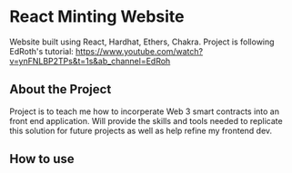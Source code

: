 # React Minting Website
Website built using React, Hardhat, Ethers, Chakra. Project is following EdRoth's tutorial: https://www.youtube.com/watch?v=ynFNLBP2TPs&t=1s&ab_channel=EdRoh

## About the Project
Project is to teach me how to incorperate Web 3 smart contracts into an front end application. 
Will provide the skills and tools needed to replicate this solution for future projects as well as help refine my frontend dev.


## How to use

